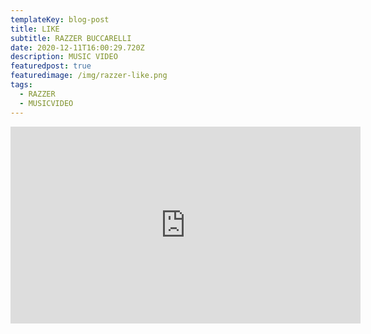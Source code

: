 ```yaml
---
templateKey: blog-post
title: LIKE 
subtitle: RAZZER BUCCARELLI
date: 2020-12-11T16:00:29.720Z
description: MUSIC VIDEO
featuredpost: true
featuredimage: /img/razzer-like.png
tags:
  - RAZZER
  - MUSICVIDEO
---
```

<iframe width="560" height="315" src="https://www.youtube.com/embed/w5QqU-Z5iGU" title="YouTube video player" frameborder="0" allow="accelerometer; autoplay; clipboard-write; encrypted-media; gyroscope; picture-in-picture" allowfullscreen></iframe>